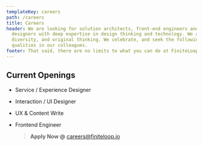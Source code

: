```yaml
---
templateKey: careers
path: /careers
title: Careers
header: We are looking for solution architects, front-end engineers and
  designers with deep expertise in design thinking and technology. We appreciate
  diversity, and original thinking. We celebrate, and seek the following
  qualities in our colleagues.
footer: That said, there are no limits to what you can do at FiniteLoop
---
```

## Current Openings

* Service / Experience Designer
* Interaction / UI Designer
* UX & Content Write
* Frontend Engineer

  > **Apply Now @** [careers@finiteloop.io](mailto:careers@finiteloop.io)